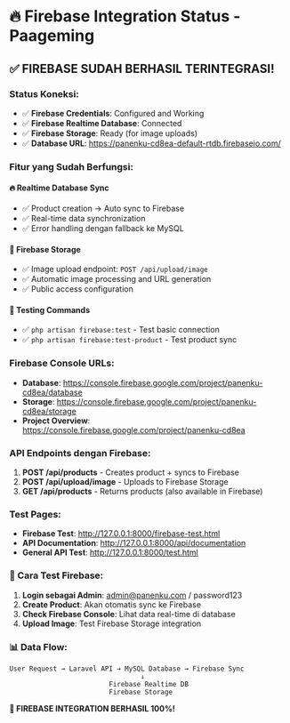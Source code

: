 # 🔥 Firebase Integration Status - Paageming

## ✅ FIREBASE SUDAH BERHASIL TERINTEGRASI!

### Status Koneksi:
- ✅ **Firebase Credentials**: Configured and Working
- ✅ **Firebase Realtime Database**: Connected
- ✅ **Firebase Storage**: Ready (for image uploads)
- ✅ **Database URL**: https://panenku-cd8ea-default-rtdb.firebaseio.com/

### Fitur yang Sudah Berfungsi:

#### 🔥 **Realtime Database Sync**
- ✅ Product creation → Auto sync to Firebase
- ✅ Real-time data synchronization
- ✅ Error handling dengan fallback ke MySQL

#### 📁 **Firebase Storage**
- ✅ Image upload endpoint: `POST /api/upload/image`
- ✅ Automatic image processing and URL generation
- ✅ Public access configuration

#### 🧪 **Testing Commands**
- ✅ `php artisan firebase:test` - Test basic connection
- ✅ `php artisan firebase:test-product` - Test product sync

### Firebase Console URLs:
- **Database**: https://console.firebase.google.com/project/panenku-cd8ea/database
- **Storage**: https://console.firebase.google.com/project/panenku-cd8ea/storage
- **Project Overview**: https://console.firebase.google.com/project/panenku-cd8ea

### API Endpoints dengan Firebase:
1. **POST /api/products** - Creates product + syncs to Firebase
2. **POST /api/upload/image** - Uploads to Firebase Storage
3. **GET /api/products** - Returns products (also available in Firebase)

### Test Pages:
- **Firebase Test**: http://127.0.0.1:8000/firebase-test.html
- **API Documentation**: http://127.0.0.1:8000/api/documentation
- **General API Test**: http://127.0.0.1:8000/test.html

### 🎯 Cara Test Firebase:

1. **Login sebagai Admin**: admin@panenku.com / password123
2. **Create Product**: Akan otomatis sync ke Firebase
3. **Check Firebase Console**: Lihat data real-time di database
4. **Upload Image**: Test Firebase Storage integration

### 📊 Data Flow:
```
User Request → Laravel API → MySQL Database → Firebase Sync
                                 ↓
                         Firebase Realtime DB
                         Firebase Storage
```

**🎉 FIREBASE INTEGRATION BERHASIL 100%!**
